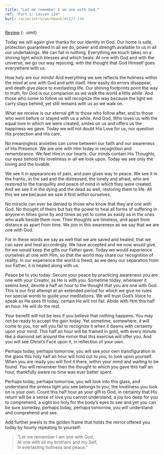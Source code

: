 ```yaml
---
title: "Let me remember I am one with God."
ref: "Part 1: Lesson 124"
burl: /acim/intro/workbook/#l121-140
---
```


<a class="hide-review" href="/acim/workbook/l142/#l124">Review</a>
{: .omit}

Today we will again give thanks for our identity in God. Our home is
safe, protection guaranteed in all we do, power and strength available
to us in all our undertakings. We can fail in nothing. Everything we
touch takes on a shining light which blesses and which heals. At one
with God and with the universe, we go our way rejoicing, with the
thought that God Himself goes everywhere with us.

How holy are our minds! And everything we see reflects the holiness
within the mind at one with God and with itself. How easily do errors
disappear, and death give place to everlasting life. Our shining
footprints point the way to truth, for God is our companion as we walk
the world a little while. And those who come to follow us will recognize
the way because the light we carry stays behind, yet still remains with
us as we walk on.

What we receive is our eternal gift to those who follow after, and to
those who went before or stayed with us a while. And God, Who loves us
with the equal love in which we were created, smiles on us and offers us
the happiness we gave. Today we will not doubt His Love for us, nor
question His protection and His care.

No meaningless anxieties can come between our faith and our awareness of
His Presence. We are one with Him today in recognition and remembrance. We
feel Him in our hearts. Our minds contain His Thoughts, our eyes behold
His loveliness in all we look upon. Today we see only the loving and the
lovable.

We see it in appearances of pain, and pain gives way to peace. We see it
in the frantic, in the sad and the distressed, the lonely and afraid,
who are restored to the tranquility and peace of mind in which they were
created. And we see it in the dying and the dead as well, restoring them
to life. All this we see because we saw it first within ourselves.

No miracle can ever be denied to those who know that they are one with
God. No thought of theirs but has the power to heal all forms of
suffering in anyone in times gone by and times as yet to come as easily
as in the ones who walk beside them now. Their
thoughts are timeless, and apart from distance as apart from time. We
join in this awareness as we say that we are one with God.

For in these words we say as well that we are saved and healed; that we
can save and heal accordingly. We have accepted and we now would give,
for we would keep the gifts our Father gave. Today we would experience
ourselves at one with Him, so that the world may share our recognition
of reality. In our experience the world is freed; as we deny our
separation from our Father, it is healed along with us.

Peace be to you today. Secure your peace by practicing awareness you are
one with your Creator, as He is with you. Sometime today, whenever it
seems best, devote a half an hour to the thought that you are one with
God. This is our first attempt at an extended period for which we give
no rules nor special words to guide your meditations. We will trust God’s
Voice to speak as He sees fit today, certain He will not fail. Abide
with Him this half an hour. He will do the rest.

Your benefit will not be less if you believe that nothing happens. You
may not be ready to accept the gain today. Yet sometime, somewhere, it
will come to you, nor will you fail to recognize it when it dawns with
certainty upon your mind. This half an hour will be framed in gold, with
every minute like a diamond set around the mirror that this exercise
will offer you. And you will see Christ’s Face upon it, in reflection of
your own.

Perhaps today, perhaps tomorrow, you will see your own transfiguration
in the glass this holy half an hour will hold out to you, to look upon
yourself. When you are ready you will find it there, within your mind
and waiting to be found. You will remember then the thought to which you
gave this half an hour, thankfully aware no time was ever better spent.

Perhaps today, perhaps tomorrow, you will look into this glass, and
understand the sinless light you see belongs to you; the loveliness you
look on is your own. Count this half hour as your gift to God, in
certainty that His return will be a sense of love you cannot understand,
a joy too deep for you to comprehend, a sight too holy for the body’s
eyes to see and yet you can be sure someday, perhaps today, perhaps
tomorrow, you will understand and comprehend and see.

Add further jewels to the golden frame that holds the mirror
offered you today by hourly repeating to yourself:

> “Let me remember I am one with God,<br/>
> At one with all my brothers and my Self,<br/>
> In everlasting holiness and peace.”

